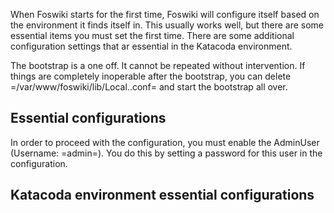 When Foswiki starts for the first time, Foswiki will configure itself based on the environment it finds itself in.
This usually works well, but there are some essential items you must set the first time.
There are some additional configuration settings that ar essential in the Katacoda environment.

The bootstrap is a one off. It cannot be repeated without intervention.
If things are completely inoperable after the bootstrap, you can delete =/var/www/foswiki/lib/Local..conf= and start the bootstrap all over.

## Essential configurations

In order to proceed with the configuration, you must enable the AdminUser (Username: =admin=).
You do this by setting a password for this user in the configuration.

## Katacoda environment essential configurations

